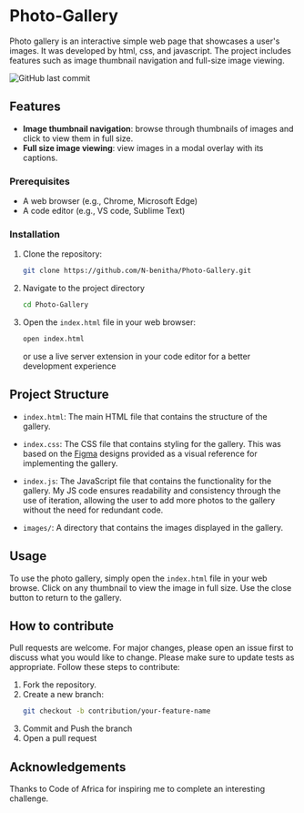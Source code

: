 # Photo-Gallery
Photo gallery is an interactive simple web page that showcases a user's images. It was developed by html, css, and javascript. The project includes features such as image thumbnail navigation and full-size image viewing.

![GitHub last commit](https://img.shields.io/github/last-commit/N-benitha/Photo-Gallery?color=blue)

## Features
- **Image thumbnail navigation**: browse through thumbnails of images and click to view them in full size.
- **Full size image viewing**: view images in a modal overlay with its captions.

### Prerequisites
- A web browser (e.g., Chrome, Microsoft Edge)
- A code editor (e.g., VS code, Sublime Text)

### Installation
1. Clone the repository:
	```sh
	git clone https://github.com/N-benitha/Photo-Gallery.git
	```
2. Navigate to the project directory
	```sh
	cd Photo-Gallery
	```
3. Open the `index.html` file in your web browser:
	```sh
	open index.html
	```
	or use a live server extension in your code editor for a better development experience

## Project Structure
- `index.html`: The main HTML file that contains the structure of the gallery.

- `index.css`: The CSS file that contains styling for the gallery. This was based on the [Figma]() designs provided as a visual reference for  implementing the gallery.

- `index.js`: The JavaScript file that contains the functionality for the gallery. My JS code ensures readability and consistency through the use of iteration, allowing the user to add more photos to the gallery without the need for redundant code.

- `images/`: A directory that contains the images displayed in the gallery.

## Usage
To use the photo gallery, simply open the `index.html` file in your web browse. Click on any thumbnail to view the image in full size. Use the close button to return to the gallery.

## How to contribute
Pull requests are welcome. For major changes, please open an issue first to discuss what you would like to change. Please make sure to update tests as appropriate. Follow these steps to contribute:
1. Fork the repository.
2. Create a new branch:
	```sh
	git checkout -b contribution/your-feature-name
	```
3. Commit and Push the branch
4. Open a pull request

## Acknowledgements
Thanks to Code of Africa for inspiring me to complete an interesting challenge.


